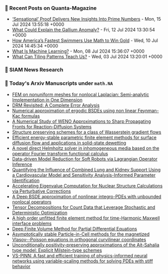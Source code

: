 ### 📝 Recent Posts on Quanta-Magazine
<!-- quanta starts -->
* <a href="https://www.quantamagazine.org/sensational-proof-delivers-new-insights-into-prime-numbers-20240715/">‘Sensational’ Proof Delivers New Insights Into Prime Numbers</a> - Mon, 15 Jul 2024 13:55:18 +0000
* <a href="https://www.quantamagazine.org/what-could-explain-the-gallium-anomaly-20240712/">What Could Explain the Gallium Anomaly?</a> - Fri, 12 Jul 2024 13:30:54 +0000
* <a href="https://www.quantamagazine.org/how-americas-fastest-swimmers-use-math-to-win-gold-20240710/">How America’s Fastest Swimmers Use Math to Win Gold</a> - Wed, 10 Jul 2024 14:45:34 +0000
* <a href="https://www.quantamagazine.org/what-is-machine-learning-20240708/">What Is Machine Learning?</a> - Mon, 08 Jul 2024 15:36:07 +0000
* <a href="https://www.quantamagazine.org/what-can-tiling-patterns-teach-us-20240703/">What Can Tiling Patterns Teach Us?</a> - Wed, 03 Jul 2024 13:20:01 +0000
<!-- quanta ends -->

### 📝 SIAM News Research
<!-- siam-news starts -->

<!-- siam-news ends -->

### 📝 Today's Arxiv Manuscripts under ``math.NA``
<!-- arxiv-math-na starts -->
* <a href="https://arxiv.org/abs/2407.08988">FEM on nonuniform meshes for nonlocal Laplacian: Semi-analytic Implementation in One Dimension</a>
* <a href="https://arxiv.org/abs/2407.09032">DRM Revisited: A Complete Error Analysis</a>
* <a href="https://arxiv.org/abs/2407.09034">Numerical approximation of ergodic BSDEs using non linear Feynman-Kac formulas</a>
* <a href="https://arxiv.org/abs/2407.09393">A Numerical Study of WENO Approximations to Sharp Propagating Fronts for Reaction-Diffusion Systems</a>
* <a href="https://arxiv.org/abs/2407.09416">Structure preserving schemes for a class of Wasserstein gradient flows</a>
* <a href="https://arxiv.org/abs/2407.09418">Efficient energy-stable parametric finite element methods for surface diffusion flow and applications in solid-state dewetting</a>
* <a href="https://arxiv.org/abs/2407.09436">A novel direct Helmholtz solver in inhomogeneous media based on the operator Fourier transform functional calculus</a>
* <a href="https://arxiv.org/abs/2407.08840">Data-driven Model Reduction for Soft Robots via Lagrangian Operator Inference</a>
* <a href="https://arxiv.org/abs/2407.08871">Quantifying the Influence of Combined Lung and Kidney Support Using a Cardiovascular Model and Sensitivity Analysis-Informed Parameter Identification</a>
* <a href="https://arxiv.org/abs/2407.08901">Accelerating Eigenvalue Computation for Nuclear Structure Calculations via Perturbative Corrections</a>
* <a href="https://arxiv.org/abs/2407.09284">A Deep BSDE approximation of nonlinear integro-PDEs with unbounded nonlocal operators</a>
* <a href="https://arxiv.org/abs/2207.14341">Tensor Decompositions for Count Data that Leverage Stochastic and Deterministic Optimization</a>
* <a href="https://arxiv.org/abs/2301.08944">A high order unfitted finite element method for time-Harmonic Maxwell interface problems</a>
* <a href="https://arxiv.org/abs/2305.06863">Deep Finite Volume Method for Partial Differential Equations</a>
* <a href="https://arxiv.org/abs/2310.07331">Asymptotically stable Particle-in-Cell methods for the magnetized Vlasov--Poisson equations in orthogonal curvilinear coordinates</a>
* <a href="https://arxiv.org/abs/2403.16975">Unconditionally positivity-preserving approximations of the Ait-Sahalia type model: Explicit Milstein-type schemes</a>
* <a href="https://arxiv.org/abs/2406.06287">VS-PINN: A fast and efficient training of physics-informed neural networks using variable-scaling methods for solving PDEs with stiff behavior</a>
<!-- arxiv-math-na ends -->
